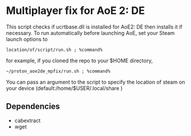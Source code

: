 # Multiplayer fix for AoE 2: DE
This script checks if ucrtbase.dll is installed for AoE2: DE then installs it if necessary. To run automatically before launching AoE, set your Steam launch options to

```
location/of/script/run.sh ; %command%
```

for example, if you cloned the repo to your $HOME directory,

```
~/proton_aoe2de_mpfix/run.sh ; %command%
```

You can pass an argument to the script to specify the location of steam on your device (default:/home/$USER/.local/share )

## Dependencies
- cabextract
- wget
